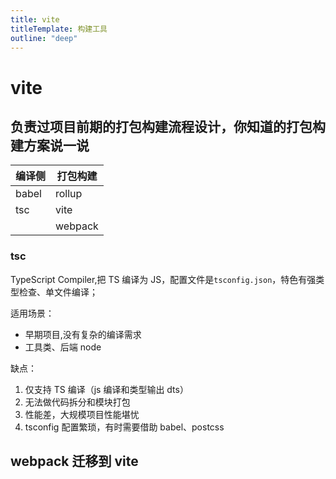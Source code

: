 ```yaml
---
title: vite
titleTemplate: 构建工具
outline: "deep"
---
```


# vite

## 负责过项目前期的打包构建流程设计，你知道的打包构建方案说一说

| 编译侧 | 打包构建 |
| ------ | -------- |
| babel  | rollup   |
| tsc    | vite     |
|        | webpack  |

### tsc

TypeScript Compiler,把 TS 编译为 JS，配置文件是`tsconfig.json`，特色有强类型检查、单文件编译；

适用场景：

- 早期项目,没有复杂的编译需求
- 工具类、后端 node

缺点：

1. 仅支持 TS 编译（js 编译和类型输出 dts）
2. 无法做代码拆分和模块打包
3. 性能差，大规模项目性能堪忧
4. tsconfig 配置繁琐，有时需要借助 babel、postcss

###

## webpack 迁移到 vite
